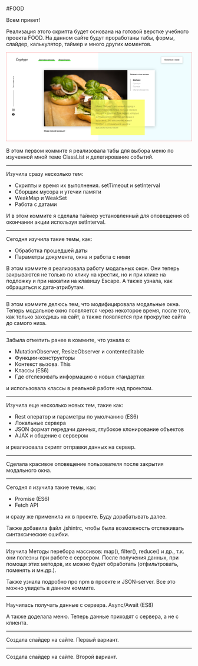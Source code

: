 #FOOD

Всем привет!

Реализация этого скрипта будет основана на готовой верстке учебного проекта FOOD. На данном сайте будут проработаны табы, формы, слайдер, калькулятор, таймер и много других моментов.

![tabs](screenshot.PNG)

В этом первом коммите я реализовала табы для выбора меню по изученной мной теме ClassList и делегирование событий.

***

Изучила сразу несколько тем:

- Скрипты и время их выполнения. setTimeout и setInterval
- Сборщик мусора и утечки памяти
- WeakMap и WeakSet
- Работа с датами

И в этом коммите я сделала таймер установленный для оповещения об окончании акции используя setInterval.

***

Сегодня изучила такие темы, как:

- Обработка прошедшей даты
- Параметры документа, окна и работа с ними

В этом коммите я реализовала работу модальных окон. Они теперь закрываются не только по клику на крестик, но и при клике на подложку и при нажатии на клавишу Escape. А также узнала, как обращаться к дата-атрибутам.

***

В этом коммите делюсь тем, что модифицировала модальные окна. Теперь модальное окно появляется через некоторое время, после того, как только заходишь на сайт, а также появляется при прокрутке сайта до самого низа.

***

Забыла отметить ранее в коммите, что узнала о:

- MutationObserver, ResizeObserver и contenteditable
- Функции-конструкторы
- Контекст вызова. This
- Классы (ES6)
- Где отслеживать информацию о новых стандартах

и использовала классы в реальной работе над проектом. 

***

Изучила еще несколько новых тем, такие как:

- Rest оператор и параметры по умолчанию (ES6)
- Локальные сервера
- JSON формат передачи данных, глубокое клонирование объектов
- AJAX и общение с сервером

и реализовала скрипт отправки данных на сервер.

***

Сделала красивое оповещение пользователя после закрытия модального окна.

***

Сегодня я изучила такие темы, как:

- Promise (ES6)
- Fetch API

и сразу же применила их в проекте. Буду дорабатывать далее.

Также добавила файл .jshintrc, чтобы была возможность отслеживать синтаксические ошибки.

***

Изучила Методы перебора массивов: map(), filter(), reduce() и др., т.к. они полезны при работе с сервером. После получения данных, при помощи этих методов, их можно будет обработать (отфильтровать, поменять и мн.др.).

Также узнала подробно про npm в проекте и JSON-server. Все это можно увидеть в данном коммите.

***

Научилась получать данные с сервера. Async/Await (ES8)

А также доделала меню. Теперь данные приходят с сервера, а не с клиента.

***

Создала слайдер на сайте. Первый вариант.

***

Создала слайдер на сайте. Второй вариант.